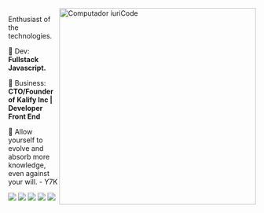 <img src="https://raw.githubusercontent.com/MicaelliMedeiros/micaellimedeiros/master/image/computer-illustration.png" min-width="400px" max-width="400px" width="400px" align="right" alt="Computador iuriCode">

<p align="left"> 
  Enthusiast of the technologies.
</p>

<p align="left">
  🦄 Dev: <strong>Fullstack Javascript.</strong>
</p>

<p align="left">
  💼 Business: <strong>CTO/Founder of Kalify Inc | Developer Front End</strong>
</p>

<p align="left">
  💌 Allow yourself to evolve and absorb more knowledge, even against your will. - Y7K
</p>

<p align="left">
  <a href="mailto:anderson18.marlon@gmail.com" alt="Gmail">
  <img src="https://img.shields.io/badge/-Gmail-FF0000?style=flat-square&labelColor=FF0000&logo=gmail&logoColor=white&link=mailto:anderson18.marlon@gmail.com" /></a>

  <a href="https://www.linkedin.com/in/andersonmarlon/" alt="Linkedin">
  <img src="https://img.shields.io/badge/-Linkedin-0e76a8?style=flat-square&logo=Linkedin&logoColor=white&link=https://www.linkedin.com/in/andersonmarlon/" /></a>

  <a href="https://api.whatsapp.com/send?phone=19998018174" alt="WhatsApp">
  <img src="https://img.shields.io/badge/-WhatsApp-25d366?style=flat-square&labelColor=25d366&logo=whatsapp&logoColor=white&link=https://api.whatsapp.com/send?phone=19998018174"/></a>

  <a href="https://www.facebook.com/AndersonMarlonDesign" alt="Facebook">
  <img src="https://img.shields.io/badge/-Facebook-3b5998?style=flat-square&labelColor=3b5998&logo=facebook&logoColor=white&link=https://www.facebook.com/AndersonMarlonDesign"/></a>

  <a href="https://www.instagram.com/AndersonMarlonDesign" alt="Instagram">
  <img src="https://img.shields.io/badge/-Instagram-DF0174?style=flat-square&labelColor=DF0174&logo=instagram&logoColor=white&link=https://www.instagram.com/AndersonMarlonDesign"/></a>
</p>  
